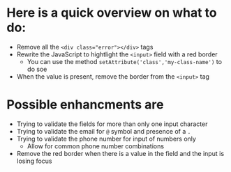 # Here is a quick overview on what to do:
* Remove all the `<div class="error"></div>` tags
* Rewrite the JavaScript to hightlight the `<input>` field with a red border    
    * You can use the method `setAttribute('class','my-class-name')` to do soe
* When the value is present, remove the border from the `<input>` tag

# Possible enhancments are
* Trying to validate the fields for more than only one input character
* Trying to validate the email for `@` symbol and presence of a `.`
* Trying to validate the phone number for input of numbers only
    * Allow for common phone number combinations
* Remove the red border when there is a value in the field and the input is losing focus


